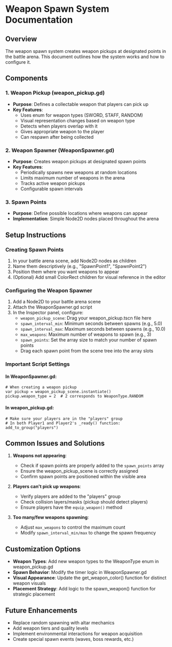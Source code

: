 # Weapon Spawn System Documentation

## Overview
The weapon spawn system creates weapon pickups at designated points in the battle arena. This document outlines how the system works and how to configure it.

## Components

### 1. Weapon Pickup (weapon_pickup.gd)
- **Purpose**: Defines a collectable weapon that players can pick up
- **Key Features**:
  - Uses enum for weapon types (SWORD, STAFF, RANDOM)
  - Visual representation changes based on weapon type
  - Detects when players overlap with it
  - Gives appropriate weapon to the player
  - Can respawn after being collected

### 2. Weapon Spawner (WeaponSpawner.gd)
- **Purpose**: Creates weapon pickups at designated spawn points
- **Key Features**:
  - Periodically spawns new weapons at random locations
  - Limits maximum number of weapons in the arena
  - Tracks active weapon pickups
  - Configurable spawn intervals

### 3. Spawn Points
- **Purpose**: Define possible locations where weapons can appear
- **Implementation**: Simple Node2D nodes placed throughout the arena

## Setup Instructions

### Creating Spawn Points
1. In your battle arena scene, add Node2D nodes as children
2. Name them descriptively (e.g., "SpawnPoint1", "SpawnPoint2")
3. Position them where you want weapons to appear
4. (Optional) Add small ColorRect children for visual reference in the editor

### Configuring the Weapon Spawner
1. Add a Node2D to your battle arena scene
2. Attach the WeaponSpawner.gd script
3. In the Inspector panel, configure:
   - `weapon_pickup_scene`: Drag your weapon_pickup.tscn file here
   - `spawn_interval_min`: Minimum seconds between spawns (e.g., 5.0)
   - `spawn_interval_max`: Maximum seconds between spawns (e.g., 10.0)
   - `max_weapons`: Maximum number of weapons to spawn (e.g., 3)
   - `spawn_points`: Set the array size to match your number of spawn points
   - Drag each spawn point from the scene tree into the array slots

### Important Script Settings

#### In WeaponSpawner.gd:
```gdscript
# When creating a weapon pickup
var pickup = weapon_pickup_scene.instantiate()
pickup.weapon_type = 2  # 2 corresponds to WeaponType.RANDOM
```

#### In weapon_pickup.gd:
```gdscript
# Make sure your players are in the "players" group
# In both Player1 and Player2's _ready() function:
add_to_group("players")
```

## Common Issues and Solutions

1. **Weapons not appearing**:
   - Check if spawn points are properly added to the `spawn_points` array
   - Ensure the weapon_pickup_scene is correctly assigned
   - Confirm spawn points are positioned within the visible area

2. **Players can't pick up weapons**:
   - Verify players are added to the "players" group
   - Check collision layers/masks (pickup should detect players)
   - Ensure players have the `equip_weapon()` method

3. **Too many/few weapons spawning**:
   - Adjust `max_weapons` to control the maximum count
   - Modify `spawn_interval_min/max` to change the spawn frequency

## Customization Options

- **Weapon Types**: Add new weapon types to the WeaponType enum in weapon_pickup.gd
- **Spawn Behavior**: Modify the timer logic in WeaponSpawner.gd
- **Visual Appearance**: Update the get_weapon_color() function for distinct weapon visuals
- **Placement Strategy**: Add logic to the spawn_weapon() function for strategic placement

## Future Enhancements
- Replace random spawning with altar mechanics
- Add weapon tiers and quality levels
- Implement environmental interactions for weapon acquisition
- Create special spawn events (waves, boss rewards, etc.)
